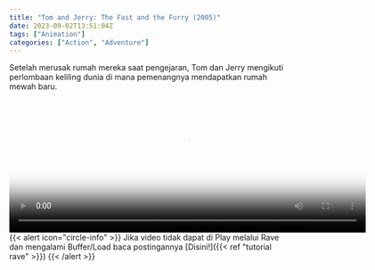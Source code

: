 ```yaml
---
title: "Tom and Jerry: The Fast and the Furry (2005)"
date: 2023-09-02T13:51:04Z
tags: ["Animation"]
categories: ["Action", "Adventure"]
---
```


Setelah merusak rumah mereka saat pengejaran, Tom dan Jerry mengikuti perlombaan keliling dunia di mana pemenangnya mendapatkan rumah mewah baru.

<video id="video-2" 
class="art-preview lazy video-js vjs-default-skin vjs-big-play-centered" 
controls preload="auto" 
width="640" 
height="240" 
poster="https://www.themoviedb.org/t/p/original/6dbgXlYRIHBjLePuwELyifCOWws.jpg" 
data-setup='{ "example_option": true, "width": "auto", "height": "auto", "techOrder": ["html5","flash"] }' 
onseeked="true"> <source src="https://kp3d-my.sharepoint.com/personal/ryoo_kp3d_onmicrosoft_com/_layouts/15/download.aspx?share=Ea9MNK1NxWtPgilhGUlbJSoBQvVGk0reDVw0qvryKvoFfA" type='video/mp4'>
</video>
<br>
{{< alert icon="circle-info" >}}
Jika video tidak dapat di Play melalui Rave dan mengalami Buffer/Load baca postingannya [Disini!]({{< ref "tutorial rave" >}})
{{< /alert >}}

